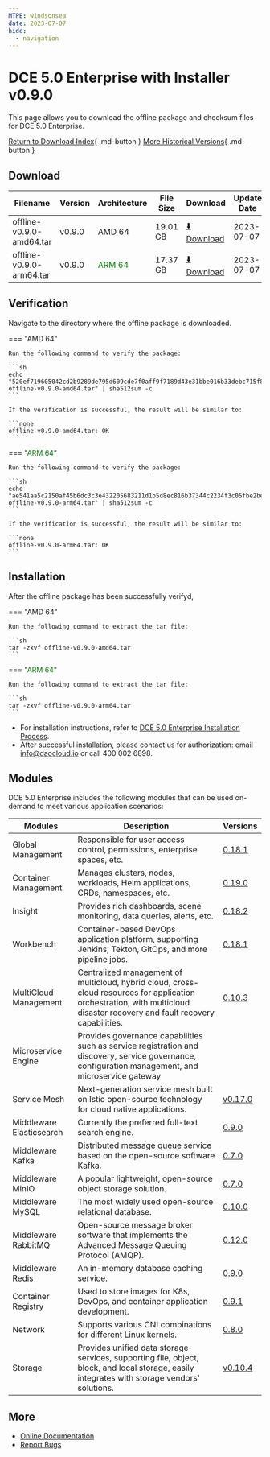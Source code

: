 ```yaml
---
MTPE: windsonsea
date: 2023-07-07
hide:
  - navigation
---
```


# DCE 5.0 Enterprise with Installer v0.9.0

This page allows you to download the offline package and checksum files for DCE 5.0 Enterprise.

[Return to Download Index](../index.md#download-enterprise-package){ .md-button }
[More Historical Versions](./dce5-installer-history.md){ .md-button }

## Download

| Filename | Version | Architecture | File Size | Download | Update Date |
| -------- | ------- | ------------ | --------- | -------- | ----------- |
| offline-v0.9.0-amd64.tar | v0.9.0 | AMD 64 | 19.01 GB | [:arrow_down: Download](https://qiniu-download-public.daocloud.io/DaoCloud_Enterprise/dce5/offline-v0.9.0-amd64.tar) | 2023-07-07 |
| offline-v0.9.0-arm64.tar | v0.9.0 | <font color="green">ARM 64</font> | 17.37 GB | [:arrow_down: Download](https://qiniu-download-public.daocloud.io/DaoCloud_Enterprise/dce5/offline-v0.9.0-arm64.tar) | 2023-07-07 |

## Verification

Navigate to the directory where the offline package is downloaded.

=== "AMD 64"

    Run the following command to verify the package:

    ```sh
    echo "520ef719605042cd2b9289de795d609cde7f0aff9f7189d43e31bbe016b33debc715f8e0de24c8f3c3685d54f7d6b2595651bcfa9695c9b98210d161cfddc241  offline-v0.9.0-amd64.tar" | sha512sum -c
    ```

    If the verification is successful, the result will be similar to:

    ```none
    offline-v0.9.0-amd64.tar: OK
    ```

=== "<font color="green">ARM 64</font>"

    Run the following command to verify the package:

    ```sh
    echo "ae541aa5c2150af45b6dc3c3e432205683211d1b5d8ec816b37344c2234f3c05fbe2be7526b4b5832c5db0439c7d501ce2f1c1492aa5cfe045bbdd321d662e22  offline-v0.9.0-arm64.tar" | sha512sum -c
    ```

    If the verification is successful, the result will be similar to:

    ```none
    offline-v0.9.0-arm64.tar: OK
    ```

## Installation

After the offline package has been successfully verifyd,

=== "AMD 64"

    Run the following command to extract the tar file:

    ```sh
    tar -zxvf offline-v0.9.0-amd64.tar
    ```

=== "<font color="green">ARM 64</font>"

    Run the following command to extract the tar file:

    ```sh
    tar -zxvf offline-v0.9.0-arm64.tar
    ```

- For installation instructions, refer to [DCE 5.0 Enterprise Installation Process](../../install/commercial/start-install.md).
- After successful installation, please contact us for authorization: email info@daocloud.io or call 400 002 6898.

## Modules

DCE 5.0 Enterprise includes the following modules that can be used on-demand to meet various application scenarios:

| Modules | Description | Versions |
| ------- | ----------- | -------- |
| Global Management | Responsible for user access control, permissions, enterprise spaces, etc. | [0.18.1](../../ghippo/intro/release-notes.md#v0181) |
| Container Management | Manages clusters, nodes, workloads, Helm applications, CRDs, namespaces, etc.| [0.19.0](../../kpanda/intro/release-notes.md#v0190) |
| Insight | Provides rich dashboards, scene monitoring, data queries, alerts, etc. | [0.18.2](../../insight/intro/releasenote.md#v0182) |
| Workbench | Container-based DevOps application platform, supporting Jenkins, Tekton, GitOps, and more pipeline jobs. | [0.18.1](../../amamba/intro/release-notes.md#v0181) |
| MultiCloud Management | Centralized management of multicloud, hybrid cloud, cross-cloud resources for application orchestration, with multicloud disaster recovery and fault recovery capabilities. | [0.10.3](../../kairship/intro/release-notes.md#v0103) |
| Microservice Engine | Provides governance capabilities such as service registration and discovery, service governance, configuration management, and microservice gateway |
| Service Mesh | Next-generation service mesh built on Istio open-source technology for cloud native applications. | [v0.17.0](../../mspider/intro/release-notes.md#v0170) |
| Middleware Elasticsearch | Currently the preferred full-text search engine. | [0.9.0](../../middleware/elasticsearch/release-notes.md#v090) |
| Middleware Kafka | Distributed message queue service based on the open-source software Kafka. | [0.7.0](../../middleware/kafka/release-notes.md#v070) |
| Middleware MinIO | A popular lightweight, open-source object storage solution. | [0.7.0](../../middleware/minio/release-notes.md#v070) |
| Middleware MySQL | The most widely used open-source relational database. | [0.10.0](../../middleware/mysql/release-notes.md#v0100) |
| Middleware RabbitMQ | Open-source message broker software that implements the Advanced Message Queuing Protocol (AMQP). | [0.12.0](../../middleware/rabbitmq/release-notes.md#v0120) |
| Middleware Redis | An in-memory database caching service. | [0.9.0](../../middleware/redis/release-notes.md#v090) |
| Container Registry | Used to store images for K8s, DevOps, and container application development. | [0.9.1](../../kangaroo/intro/release-notes.md) |
| Network | Supports various CNI combinations for different Linux kernels. | [0.8.0](../../network/intro/releasenotes.md) |
| Storage | Provides unified data storage services, supporting file, object, block, and local storage, easily integrates with storage vendors' solutions. | [v0.10.4](../../storage/hwameistor/releasenotes.md) |

## More

- [Online Documentation](../../dce/index.md)
- [Report Bugs](https://github.com/DaoCloud/DaoCloud-docs/issues)
